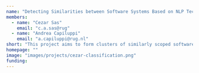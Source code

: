 ```yaml
---
name: "Detecting Similarities between Software Systems Based on NLP Techniques"
members:
  - name: "Cezar Sas"
    email: "c.a.sas@rug"
  - name: "Andrea Capiluppi"
    email: "a.capiluppi@rug.nl"
short: "This project aims to form clusters of similarly scoped software systems, based on an NLP-informed taxonomy. This is similar to a biological classification, where different species (i.e., software systems) might share very few similarities, but they might belong to the same family (i.e., application domain)"
homepage: ""
image: "images/projects/cezar-classification.png"
funding:
---
```

